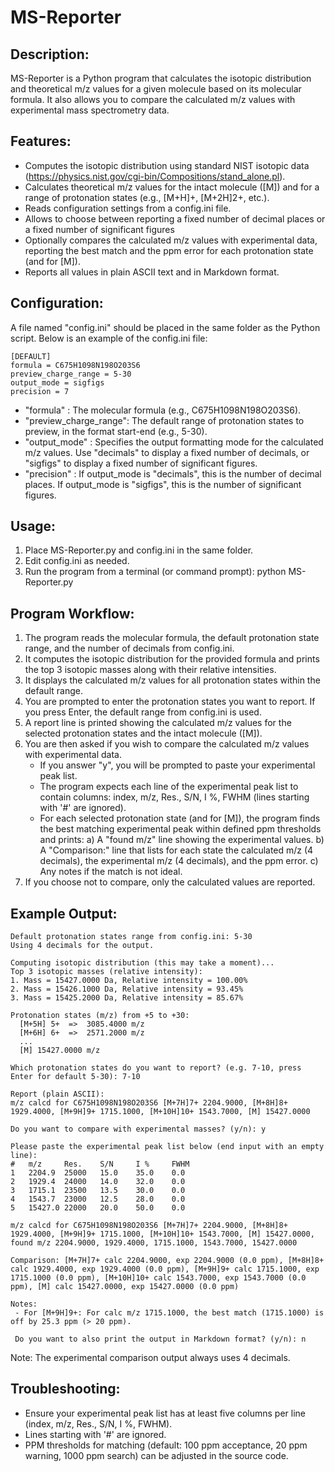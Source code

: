 MS-Reporter
===========

Description:
------------
MS-Reporter is a Python program that calculates the isotopic distribution and theoretical m/z 
values for a given molecule based on its molecular formula. It also allows you to compare 
the calculated m/z values with experimental mass spectrometry data.

Features:
---------
- Computes the isotopic distribution using standard NIST isotopic data (https://physics.nist.gov/cgi-bin/Compositions/stand_alone.pl).
- Calculates theoretical m/z values for the intact molecule ([M]) and for a range of protonation 
  states (e.g., [M+H]+, [M+2H]2+, etc.).
- Reads configuration settings from a config.ini file.
- Allows to choose between reporting a fixed number of decimal places or a fixed number of significant figures
- Optionally compares the calculated m/z values with experimental data, reporting the best match 
  and the ppm error for each protonation state (and for [M]).
- Reports all values in plain ASCII text and in Markdown format.

Configuration:
--------------
A file named "config.ini" should be placed in the same folder as the Python script.
Below is an example of the config.ini file:

```
[DEFAULT]
formula = C675H1098N198O203S6
preview_charge_range = 5-30
output_mode = sigfigs
precision = 7
```

- "formula"             : The molecular formula (e.g., C675H1098N198O203S6).
- "preview_charge_range": The default range of protonation states to preview, in the format start-end (e.g., 5-30).
- "output_mode"         : Specifies the output formatting mode for the calculated m/z values.
                          Use "decimals" to display a fixed number of decimals, or "sigfigs" to display a fixed number of significant figures.
- "precision"           : If output_mode is "decimals", this is the number of decimal places.
                          If output_mode is "sigfigs", this is the number of significant figures.


Usage:
------
1. Place MS-Reporter.py and config.ini in the same folder.
2. Edit config.ini as needed.
3. Run the program from a terminal (or command prompt):
      python MS-Reporter.py

Program Workflow:
-----------------
1. The program reads the molecular formula, the default protonation state range, and the 
   number of decimals from config.ini.
2. It computes the isotopic distribution for the provided formula and prints the top 3 
   isotopic masses along with their relative intensities.
3. It displays the calculated m/z values for all protonation states within the default range.
4. You are prompted to enter the protonation states you want to report. If you press Enter, 
   the default range from config.ini is used.
5. A report line is printed showing the calculated m/z values for the selected protonation states 
   and the intact molecule ([M]).
6. You are then asked if you wish to compare the calculated m/z values with experimental data.
   - If you answer "y", you will be prompted to paste your experimental peak list.
   - The program expects each line of the experimental peak list to contain columns: 
     index, m/z, Res., S/N, I %, FWHM (lines starting with '#' are ignored).
   - For each selected protonation state (and for [M]), the program finds the best matching 
     experimental peak within defined ppm thresholds and prints:
        a) A "found m/z" line showing the experimental values.
        b) A "Comparison:" line that lists for each state the calculated m/z (4 decimals), 
           the experimental m/z (4 decimals), and the ppm error.
        c) Any notes if the match is not ideal.
7. If you choose not to compare, only the calculated values are reported.

Example Output:
---------------
```Parsed formula from config.ini: C675H1098N198O203S6
Default protonation states range from config.ini: 5-30
Using 4 decimals for the output.

Computing isotopic distribution (this may take a moment)...
Top 3 isotopic masses (relative intensity):
1. Mass = 15427.0000 Da, Relative intensity = 100.00%
2. Mass = 15426.1000 Da, Relative intensity = 93.45%
3. Mass = 15425.2000 Da, Relative intensity = 85.67%

Protonation states (m/z) from +5 to +30:
  [M+5H] 5+  =>  3085.4000 m/z
  [M+6H] 6+  =>  2571.2000 m/z
  ...
  [M] 15427.0000 m/z

Which protonation states do you want to report? (e.g. 7-10, press Enter for default 5-30): 7-10

Report (plain ASCII):
m/z calcd for C675H1098N198O203S6 [M+7H]7+ 2204.9000, [M+8H]8+ 1929.4000, [M+9H]9+ 1715.1000, [M+10H]10+ 1543.7000, [M] 15427.0000

Do you want to compare with experimental masses? (y/n): y

Please paste the experimental peak list below (end input with an empty line):
#   m/z     Res.    S/N     I %     FWHM
1   2204.9  25000   15.0    35.0    0.0
2   1929.4  24000   14.0    32.0    0.0
3   1715.1  23500   13.5    30.0    0.0
4   1543.7  23000   12.5    28.0    0.0
5   15427.0 22000   20.0    50.0    0.0

m/z calcd for C675H1098N198O203S6 [M+7H]7+ 2204.9000, [M+8H]8+ 1929.4000, [M+9H]9+ 1715.1000, [M+10H]10+ 1543.7000, [M] 15427.0000, found m/z 2204.9000, 1929.4000, 1715.1000, 1543.7000, 15427.0000

Comparison: [M+7H]7+ calc 2204.9000, exp 2204.9000 (0.0 ppm), [M+8H]8+ calc 1929.4000, exp 1929.4000 (0.0 ppm), [M+9H]9+ calc 1715.1000, exp 1715.1000 (0.0 ppm), [M+10H]10+ calc 1543.7000, exp 1543.7000 (0.0 ppm), [M] calc 15427.0000, exp 15427.0000 (0.0 ppm)

Notes:
 - For [M+9H]9+: For calc m/z 1715.1000, the best match (1715.1000) is off by 25.3 ppm (> 20 ppm).

 Do you want to also print the output in Markdown format? (y/n): n
```

Note: The experimental comparison output always uses 4 decimals.

Troubleshooting:
----------------
- Ensure your experimental peak list has at least five columns per line (index, m/z, Res., S/N, I %, FWHM).
- Lines starting with '#' are ignored.
- PPM thresholds for matching (default: 100 ppm acceptance, 20 ppm warning, 1000 ppm search) can be adjusted in the source code.

